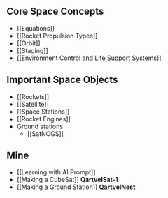 ## Core Space Concepts
- [[Equations]]
- [[Rocket Propulsion Types]]
- [[Orbit]]
- [[Staging]]
- [[Environment Control and Life Support Systems]]

## Important Space Objects
- [[Rockets]]
- [[Satellite]]
- [[Space Stations]]
- [[Rocket Engines]]
- Ground stations
    - [[SatNOGS]]

## Mine
- [[Learning with AI Prompt]]
- [[Making a CubeSat]] **QartvelSat-1**
- [[Making a Ground Station]] **QartvelNest**

